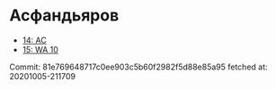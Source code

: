 # Асфандьяров
- [14: AC](14.md)
- [15: WA 10](15.md)

Commit: 81e769648717c0ee903c5b60f2982f5d88e85a95
 fetched at: 20201005-211709
